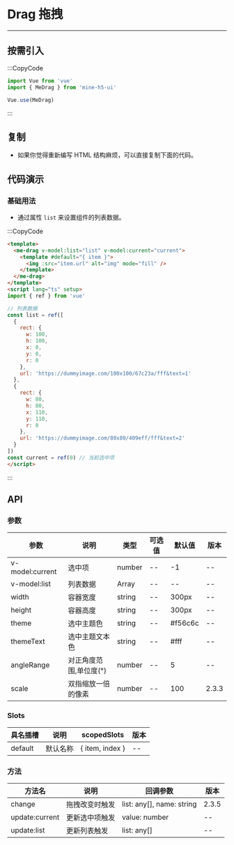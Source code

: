 # Drag 拖拽

---

## 按需引入

:::CopyCode

```js
import Vue from 'vue'
import { MeDrag } from 'mine-h5-ui'

Vue.use(MeDrag)
```

:::

## 复制

- 如果你觉得重新编写 HTML 结构麻烦，可以直接复制下面的代码。

## 代码演示

### 基础用法

- 通过属性 `list` 来设置组件的列表数据。

:::CopyCode

```HTML
<template>
  <me-drag v-model:list="list" v-model:current="current">
    <template #default="{ item }">
      <img :src="item.url" alt="img" mode="fill" />
    </template>
  </me-drag>
</template>
<script lang="ts" setup>
import { ref } from 'vue'

// 列表数据
const list = ref([
  {
    rect: {
      w: 100,
      h: 100,
      x: 0,
      y: 0,
      r: 0
    },
    url: 'https://dummyimage.com/100x100/67c23a/fff&text=1'
  },
  {
    rect: {
      w: 80,
      h: 80,
      x: 110,
      y: 110,
      r: 0
    },
    url: 'https://dummyimage.com/80x80/409eff/fff&text=2'
  }
])
const current = ref(0) // 当前选中项
</script>
```

:::

## API

### 参数

| 参数            | 说明                   | 类型   | 可选值 | 默认值  | 版本  |
| --------------- | ---------------------- | ------ | ------ | ------- | ----- |
| v-model:current | 选中项                 | number | --     | -1      | --    |
| v-model:list    | 列表数据               | Array  | --     | --      | --    |
| width           | 容器宽度               | string | --     | 300px   | --    |
| height          | 容器高度               | string | --     | 300px   | --    |
| theme           | 选中主题色             | string | --     | #f56c6c | --    |
| themeText       | 选中主题文本色         | string | --     | #fff    | --    |
| angleRange      | 对正角度范围,单位度(°) | number | --     | 5       | --    |
| scale           | 双指缩放一倍的像素     | number | --     | 100     | 2.3.3 |

### Slots

| 具名插槽 | 说明     | scopedSlots     | 版本 |
| -------- | -------- | --------------- | ---- |
| default  | 默认名称 | { item, index } | --   |

### 方法

| 方法名         | 说明           | 回调参数                  | 版本  |
| -------------- | -------------- | ------------------------- | ----- |
| change         | 拖拽改变时触发 | list: any[], name: string | 2.3.5 |
| update:current | 更新选中项触发 | value: number             | --    |
| update:list    | 更新列表触发   | list: any[]               | --    |
